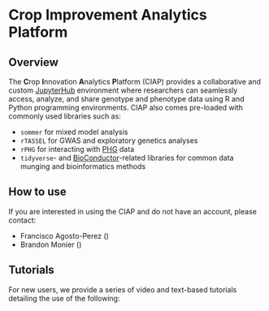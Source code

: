 # Crop Improvement Analytics Platform

## Overview
The **C**rop **I**nnovation **A**nalytics **P**latform (CIAP) provides a 
collaborative and custom [JupyterHub](https://jupyter.org/hub) environment 
where researchers can seamlessly access, analyze, and share genotype and 
phenotype data using R and Python programming environments. CIAP also comes 
pre-loaded with commonly used libraries such as:

* `sommer` for mixed model analysis
* `rTASSEL` for GWAS and exploratory genetics analyses
* `rPHG` for interacting with [PHG](https://github.com/maize-genetics/phg_v2)
  data
* `tidyverse`- and [BioConductor](https://bioconductor.org)-related libraries for 
  common data munging and bioinformatics methods


## How to use
If you are interested in using the CIAP and do not have an account, please 
contact:

* Francisco Agosto-Perez ()
* Brandon Monier ()


## Tutorials
For new users, we provide a series of video and text-based tutorials detailing
the use of the following:


